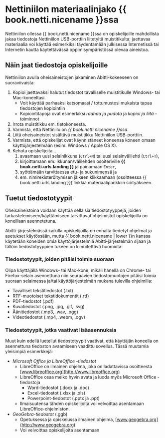 # Nettiniilon materiaalinjako {{ book.netti.nicename }}ssa

<!-- toc -->

Nettiniilon ollessa {{ book.netti.nicename }}ssa on opiskelijoille mahdollista jakaa tiedostoja Nettiniilon USB-porttiin liitetyltä muistitikulta; jaettavaa materiaalia voi käyttää esimerkiksi täydentämään julkisessa Internetissä tai Internetin kautta käytettävässä oppimisympäristössä olevaa aineistoa.

## Näin jaat tiedostoja opiskelijoille

Nettiniilon avulla oheisaineistojen jakaminen Abitti-kokeeseen on suoraviivaista:

1. Kopioi jaettavaksi halutut tiedostot tavalliselle muistitikulle Windows- tai Mac-koneeltasi.
	- Voit käyttää parhaaksi katsomaasi / tottumustesi mukaista tapaa tiedostojen kopiointiin
	- Kopiointitapoja ovat esimerkiksi *raahaa ja pudota* ja *kopioi ja liitä* -toiminnot
2. Irrota muistitikku em. tietokoneesta.
3. Varmista, että Nettiniilo on *{{ book.netti.nicename }}ssa*.
4. Liitä oheisaineistot sisältävä muistitikku Nettiniilon USB-porttiin.
5. Varmista, että opiskelijat ovat käynnistäneet koneensa koneen omaan käyttöjärjestelmään (esim. Windows / Apple OS X).
6. Kehota opiskelijoita...
	1. avaamaan uusi selainikkuna (`Ctrl+N`) tai uusi selainvälilehti (`Ctrl+T`),
	2. kirjoittamaan em. ikkunan/välilehden osoiteriville **{{ book.netti.urls.landing }}** ja painamaan `Enter`,
	3. syöttämään tarvittaessa etu- ja sukunimensä ja
	4. em. nimirekisteröitymisen jälkeen klikkaamaan (osoitteessa {{ book.netti.urls.landing }}) linkkiä materiaalipankkiin siirtyäkseen.

## Tuetut tiedostotyypit

Oheisaineistoina voidaan käyttää sellaisia tiedostotyyppejä, joiden tarkastelemiseen/käyttämiseen tarvittavat ohjelmistot opiskelijoilla on koneillaan asennetetuna.

Abitti-järjestelmässä kaikilla opiskelijoilla on ennalta tiedetyt ohjelmat ja asetukset käytössään, mutta {{ book.netti.nicename | lower }}n kanssa käytetään koneiden omia käyttöjärjestelmiä Abitti-järjestelmän sijaan ja tällöin tiedostotyyppien tukeen on kiinnitettävä huomiota:

### Tiedostotyypit, joiden pitäisi toimia suoraan

Olipa käyttäjällä Windows- tai Mac-kone, mikäli hänellä on Chrome- tai Firefox-selain asennettuna niin seuraavien tiedostomuotojen pitäisi toimia suoraan selaimessa ja/tai käyttöjärjestelmän mukana tulevilla ohjelmilla:

- Tavalliset tekstitiedostot (.txt)
- RTF-muotoiset tekstidokumentit (.rtf)
- PDF-tiedostot (.pdf)
- Kuvatiedostot (.png, .jpg, .gif, .svg)
- Äänitiedostot (.mp3, .wav, .ogg)
- Videotiedostot (.mp4, .webm, .ogv)

### Tiedostotyypit, jotka vaativat lisäasennuksia

Muut kuin edellä luetellut tiedostotyypit vaativat, että käyttäjän koneella on asennettuna tiedoston avaamiseen vaadittu sovellus. Tässä muutamia yleisimpiä esimerkkejä:

- *Microsoft Office ja LibreOffice -tiedostot*
	- LibreOffice on ilmainen ohjelma, joka on ladattavissa osoitteesta [www.libreoffice.org](http://www.libreoffice.org)
	- LibreOffice osaa melko hyvin avata ja luoda myös Microsoft Office -tiedostoja
		- Word-tiedostot (.docx ja .doc)
		- Excel-tiedostot (.xlsx ja .xls)
		- Powerpoint-tiedostot (.pptx ja .ppt)
	- Ilmaisuutensa tähden opiskelijoita voi velvoittaa asentamaan LibreOffice-ohjelmiston.
- *GeoGebra-tiedostot* (.ggb)
	- Opetuksessa ja opiskelussa ilmainen ohjelma, [www.geogebra.org](http://www.geogebra.org)
	- Voi velvoittaa opiskelijoita asentamaan

<!--

## Tiedostojen palautus

Nettiniilon ohjelmistopäivityksen version 1.1 myötä opiskelijat voivat myös palauttaa tiedostoja opettajalle menemällä Abitti-järjestelmäään käynnistetyllä selaimellaan tiedostojenpalautuksen osoitteeseen: <{{ book.abitti.urls.upload }}>

Näin ollen Abitti-kokeissa on mahdollista toteuttaa laajempia kysymystyyppejä kun vastaukset eivät ole rajoitettuja Abitti-järjestelmän tarjoamiin pelkkiin tekstivastauksiin.

### Tiedostojenpalautukseen ei pääsyä koetilapalvelimelta

Huomaa, että opettajan koetilapalvelimelta ei ole koetilapalvelimen palomuuriasetuksista johtuen pääsyä tiedostojenpalautuksen mukaiseen osoitteeseen (<{{ book.abitti.urls.upload }}>) vaikka opiskelijoiden Abitti-järjestelmään käynnistetyiltä koneilta kyseiseen osoitteseen onkin pääsy.

-->